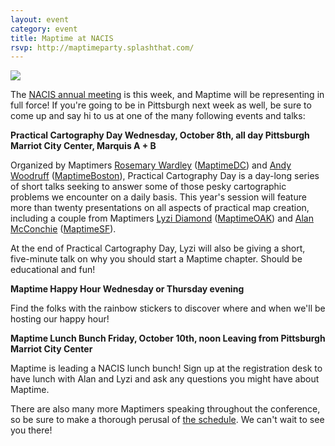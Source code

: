 ```yaml
---
layout: event
category: event
title: Maptime at NACIS
rsvp: http://maptimeparty.splashthat.com/
---
```


<a href="http://www.maptime.io/wp-content/uploads/2014/10/Screen-Shot-2014-10-06-at-3.15.52-PM.png"><img src="http://www.maptime.io/wp-content/uploads/2014/10/Screen-Shot-2014-10-06-at-3.15.52-PM.png" /></a>

The <a href="http://nacis.org/annual-meeting/current-meeting">NACIS annual meeting</a> is this week, and Maptime will be representing in full force! If you're going to be in Pittsburgh next week as well, be sure to come up and say hi to us at one of the many following events and talks:

<strong>Practical Cartography Day
Wednesday, October 8th, all day
Pittsburgh Marriot City Center, Marquis A + B</strong>

Organized by Maptimers <a href="http://twitter.com/rosemarydaley">Rosemary Wardley</a> (<a href="http://twitter.com/maptimedc">MaptimeDC</a>) and <a href="http://twitter.com/awoodruff">Andy Woodruff</a> (<a href="http://twitter.com/maptimeboston">MaptimeBoston</a>), Practical Cartography Day is a day-long series of short talks seeking to answer some of those pesky cartographic problems we encounter on a daily basis. This year's session will feature more than twenty presentations on all aspects of practical map creation, including a couple from Maptimers <a href="http://twitter.com/lyzidiamond">Lyzi Diamond</a> (<a href="http://twitter.com/maptimeoak">MaptimeOAK</a>) and <a href="http://twitter.com/mappingmashups">Alan McConchie</a> (<a href="http://twitter.com/maptimesf">MaptimeSF</a>).

At the end of Practical Cartography Day, Lyzi will also be giving a short, five-minute talk on why you should start a Maptime chapter. Should be educational and fun!

<strong>Maptime Happy Hour
</strong><strong>Wednesday or Thursday evening</strong>

Find the folks with the rainbow stickers to discover where and when we'll be hosting our happy hour!

<strong>Maptime Lunch Bunch
</strong><strong>Friday, October 10th, noon
</strong><strong>Leaving from Pittsburgh Marriot City Center</strong>

Maptime is leading a NACIS lunch bunch! Sign up at the registration desk to have lunch with Alan and Lyzi and ask any questions you might have about Maptime.

There are also many more Maptimers speaking throughout the conference, so be sure to make a thorough perusal of <a href="http://nacis2014.sched.org/">the schedule</a>. We can't wait to see you there!

&nbsp;